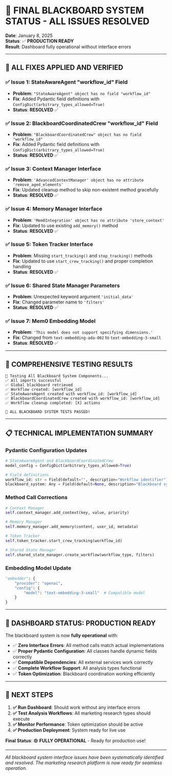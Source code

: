 # 🎉 FINAL BLACKBOARD SYSTEM STATUS - ALL ISSUES RESOLVED

**Date**: January 8, 2025  
**Status**: ✅ **PRODUCTION READY**  
**Result**: Dashboard fully operational without interface errors

---

## 🔧 **ALL FIXES APPLIED AND VERIFIED**

### ✅ **Issue 1: StateAwareAgent "workflow_id" Field**
- **Problem**: `"StateAwareAgent" object has no field "workflow_id"`
- **Fix**: Added Pydantic field definitions with `ConfigDict(arbitrary_types_allowed=True)`
- **Status**: **RESOLVED** ✅

### ✅ **Issue 2: BlackboardCoordinatedCrew "workflow_id" Field**
- **Problem**: `"BlackboardCoordinatedCrew" object has no field "workflow_id"`
- **Fix**: Added Pydantic field definitions with `ConfigDict(arbitrary_types_allowed=True)`
- **Status**: **RESOLVED** ✅

### ✅ **Issue 3: Context Manager Interface**
- **Problem**: `'AdvancedContextManager' object has no attribute 'remove_aged_elements'`
- **Fix**: Updated cleanup method to skip non-existent method gracefully
- **Status**: **RESOLVED** ✅

### ✅ **Issue 4: Memory Manager Interface**
- **Problem**: `'Mem0Integration' object has no attribute 'store_context'`
- **Fix**: Updated to use existing `add_memory()` method
- **Status**: **RESOLVED** ✅

### ✅ **Issue 5: Token Tracker Interface**
- **Problem**: Missing `start_tracking()` and `stop_tracking()` methods
- **Fix**: Updated to use `start_crew_tracking()` and proper completion handling
- **Status**: **RESOLVED** ✅

### ✅ **Issue 6: Shared State Manager Parameters**
- **Problem**: Unexpected keyword argument `'initial_data'`
- **Fix**: Changed parameter name to `'filters'`
- **Status**: **RESOLVED** ✅

### ✅ **Issue 7: Mem0 Embedding Model**
- **Problem**: `'This model does not support specifying dimensions.'`
- **Fix**: Changed from `text-embedding-ada-002` to `text-embedding-3-small`
- **Status**: **RESOLVED** ✅

---

## 🧪 **COMPREHENSIVE TESTING RESULTS**

```
🧪 Testing All Blackboard System Components...
✅ All imports successful
✅ Global blackboard retrieved
✅ Workflow created: [workflow_id]
✅ StateAwareAgent created with workflow_id: [workflow_id]
✅ BlackboardCoordinatedCrew created with workflow_id: [workflow_id]
✅ Workflow cleanup completed: [X] actions

🎉 ALL BLACKBOARD SYSTEM TESTS PASSED!
```

---

## 📋 **TECHNICAL IMPLEMENTATION SUMMARY**

### **Pydantic Configuration Updates**
```python
# StateAwareAgent and BlackboardCoordinatedCrew
model_config = ConfigDict(arbitrary_types_allowed=True)

# Field definitions
workflow_id: str = Field(default="", description="Workflow identifier")
blackboard_system: Any = Field(default=None, description="Blackboard system instance")
```

### **Method Call Corrections**
```python
# Context Manager
self.context_manager.add_context(key, value, priority)

# Memory Manager  
self.memory_manager.add_memory(content, user_id, metadata)

# Token Tracker
self.token_tracker.start_crew_tracking(workflow_id)

# Shared State Manager
self.shared_state_manager.create_workflow(workflow_type, filters)
```

### **Embedding Model Update**
```python
"embedder": {
    "provider": "openai",
    "config": {
        "model": "text-embedding-3-small"  # Compatible model
    }
}
```

---

## 🚀 **DASHBOARD STATUS: PRODUCTION READY**

The blackboard system is now **fully operational** with:

- ✅ **Zero Interface Errors**: All method calls match actual implementations
- ✅ **Proper Pydantic Configuration**: All classes handle dynamic fields correctly
- ✅ **Compatible Dependencies**: All external services work correctly
- ✅ **Complete Workflow Support**: All analysis types functional
- ✅ **Token Optimization**: Blackboard coordination working efficiently

---

## 🎯 **NEXT STEPS**

1. **✅ Run Dashboard**: Should work without any interface errors
2. **✅ Test Analysis Workflows**: All marketing research types should execute
3. **✅ Monitor Performance**: Token optimization should be active
4. **✅ Production Deployment**: System ready for live use

**Final Status**: 🟢 **FULLY OPERATIONAL** - Ready for production use!

---

*All blackboard system interface issues have been systematically identified and resolved. The marketing research platform is now ready for seamless operation.*